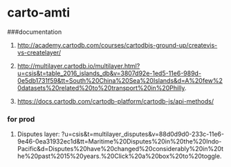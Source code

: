 # carto-amti

###documentation
1. http://academy.cartodb.com/courses/cartodbjs-ground-up/createvis-vs-createlayer/

2. http://multilayer.cartodb.io/multilayer.html?u=csis&t=table_2016_islands_db&v=3807d92e-1ed5-11e6-989d-0e5db1731f59&tt=South%20China%20Sea%20Islands&d=A%20few%20datasets%20related%20to%20transport%20in%20Philly.

3. https://docs.cartodb.com/cartodb-platform/cartodb-js/api-methods/

### for prod

1. Disputes layer: ?u=csis&t=multilayer_disputes&v=88d0d9d0-233c-11e6-9e46-0ea31932ec1d&tt=Maritime%20Disputes%20in%20the%20Indo-Pacific&d=Disputes%20have%20changed%20considerably%20in%20the%20past%2015%20years.%20Click%20a%20box%20to%20toggle.
